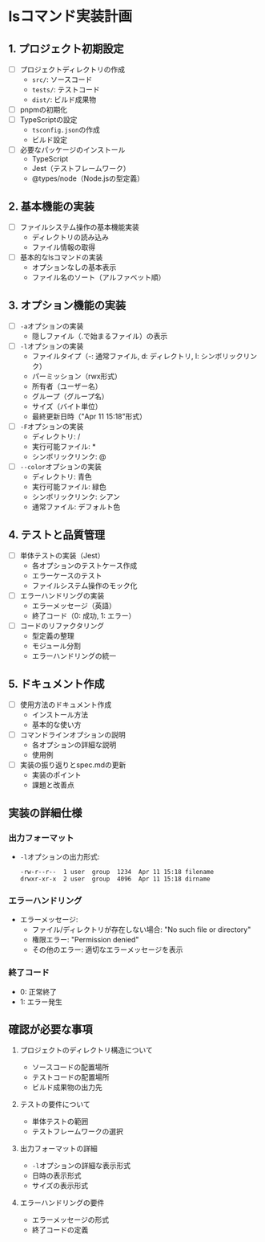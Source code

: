 # lsコマンド実装計画

## 1. プロジェクト初期設定
- [ ] プロジェクトディレクトリの作成
  - `src/`: ソースコード
  - `tests/`: テストコード
  - `dist/`: ビルド成果物
- [ ] pnpmの初期化
- [ ] TypeScriptの設定
  - `tsconfig.json`の作成
  - ビルド設定
- [ ] 必要なパッケージのインストール
  - TypeScript
  - Jest（テストフレームワーク）
  - @types/node（Node.jsの型定義）

## 2. 基本機能の実装
- [ ] ファイルシステム操作の基本機能実装
  - ディレクトリの読み込み
  - ファイル情報の取得
- [ ] 基本的なlsコマンドの実装
  - オプションなしの基本表示
  - ファイル名のソート（アルファベット順）

## 3. オプション機能の実装
- [ ] `-a`オプションの実装
  - 隠しファイル（.で始まるファイル）の表示
- [ ] `-l`オプションの実装
  - ファイルタイプ（-: 通常ファイル, d: ディレクトリ, l: シンボリックリンク）
  - パーミッション（rwx形式）
  - 所有者（ユーザー名）
  - グループ（グループ名）
  - サイズ（バイト単位）
  - 最終更新日時（"Apr 11 15:18"形式）
- [ ] `-F`オプションの実装
  - ディレクトリ: /
  - 実行可能ファイル: *
  - シンボリックリンク: @
- [ ] `--color`オプションの実装
  - ディレクトリ: 青色
  - 実行可能ファイル: 緑色
  - シンボリックリンク: シアン
  - 通常ファイル: デフォルト色

## 4. テストと品質管理
- [ ] 単体テストの実装（Jest）
  - 各オプションのテストケース作成
  - エラーケースのテスト
  - ファイルシステム操作のモック化
- [ ] エラーハンドリングの実装
  - エラーメッセージ（英語）
  - 終了コード（0: 成功, 1: エラー）
- [ ] コードのリファクタリング
  - 型定義の整理
  - モジュール分割
  - エラーハンドリングの統一

## 5. ドキュメント作成
- [ ] 使用方法のドキュメント作成
  - インストール方法
  - 基本的な使い方
- [ ] コマンドラインオプションの説明
  - 各オプションの詳細な説明
  - 使用例
- [ ] 実装の振り返りとspec.mdの更新
  - 実装のポイント
  - 課題と改善点

## 実装の詳細仕様

### 出力フォーマット
- `-l`オプションの出力形式:
  ```
  -rw-r--r--  1 user  group  1234  Apr 11 15:18 filename
  drwxr-xr-x  2 user  group  4096  Apr 11 15:18 dirname
  ```

### エラーハンドリング
- エラーメッセージ:
  - ファイル/ディレクトリが存在しない場合: "No such file or directory"
  - 権限エラー: "Permission denied"
  - その他のエラー: 適切なエラーメッセージを表示

### 終了コード
- 0: 正常終了
- 1: エラー発生

## 確認が必要な事項
1. プロジェクトのディレクトリ構造について
   - ソースコードの配置場所
   - テストコードの配置場所
   - ビルド成果物の出力先

2. テストの要件について
   - 単体テストの範囲
   - テストフレームワークの選択

3. 出力フォーマットの詳細
   - `-l`オプションの詳細な表示形式
   - 日時の表示形式
   - サイズの表示形式

4. エラーハンドリングの要件
   - エラーメッセージの形式
   - 終了コードの定義 